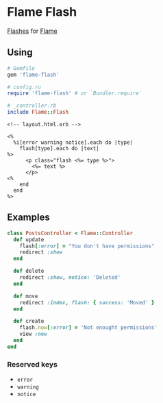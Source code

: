 # Flame Flash

[Flashes](http://guides.rubyonrails.org/action_controller_overview.html#the-flash)
for [Flame](https://github.com/AlexWayfer/flame)

## Using

```ruby
# Gemfile
gem 'flame-flash'

# config.ru
require 'flame-flash' # or `Bundler.require`

# _controller.rb
include Flame::Flash
```

```erb
<!-- layout.html.erb -->

<%
  %i[error warning notice].each do |type|
    flash[type].each do |text|
%>
      <p class="flash <%= type %>">
        <%= text %>
      </p>
<%
    end
  end
%>
```

## Examples

```ruby
class PostsController < Flame::Controller
  def update
    flash[:error] = "You don't have permissions"
    redirect :show
  end

  def delete
    redirect :show, notice: 'Deleted'
  end

  def move
    redirect :index, flash: { success: 'Moved' }
  end

  def create
    flash.now[:error] = 'Not enought permissions'
    view :new
  end
end
```

### Reserved keys

*   `error`
*   `warning`
*   `notice`
